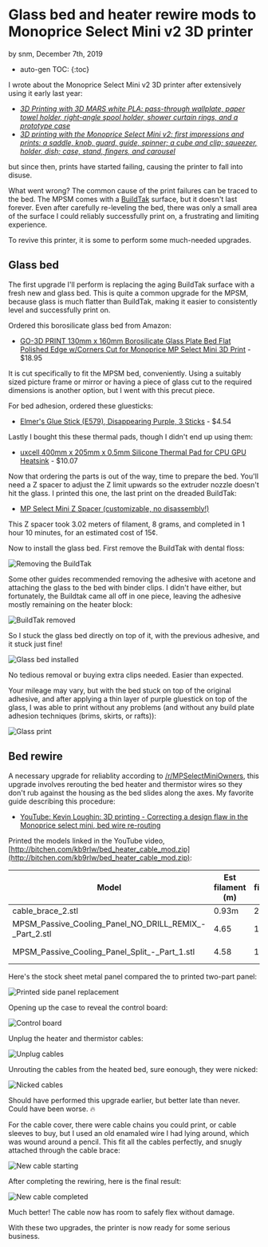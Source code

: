 # Glass bed and heater rewire mods to Monoprice Select Mini v2 3D printer

by snm, December 7th, 2019

* auto-gen TOC:
{:toc}

I wrote about the Monoprice Select Mini v2 3D printer after extensively using it early last year:

* *[3D Printing with 3D MARS white PLA: pass-through wallplate, paper towel holder, right-angle spool holder, shower curtain rings, and a prototype case](https://satoshinm.github.io/blog/180208_3dprint2_3d_printing_with_3d_mars_white_pla_pass_through_wallplate_paper_towel_holder_right_angle_spool_holder_shower_curtain_rings_and_a_prototype_case.html)*
* *[3D printing with the Monoprice Select Mini v2: first impressions and prints: a saddle, knob, guard, guide, spinner; a cube and clip; squeezer, holder, dish; case, stand, fingers, and carousel](https://satoshinm.github.io/blog/180122_3dprint1_3d_printing_with_the_monoprice_select_mini_v2_first_impressions_and_prints_a_saddle_knob_guard_guide_spinner_a_cube_and_clip_squeezer_holder_dish_case_stand_fingers_and_carousel.html)*

but since then, prints have started failing, causing the printer to fall into disuse.

What went wrong? The common cause of the print failures can be traced to the bed.
The MPSM comes with a [BuildTak](https://www.buildtak.com) surface, but it doesn't last forever.
Even after carefully re-leveling the bed, there was only a small area of the surface I could
reliably successfully print on, a frustrating and limiting experience.

To revive this printer, it is some to perform some much-needed upgrades.

## Glass bed

The first upgrade I'll perform is replacing the aging BuildTak surface with a fresh new and
glass bed. This is quite a common upgrade for the MPSM, because glass is much flatter than
BuildTak, making it easier to consistently level and successfully print on.

Ordered this borosilicate glass bed from Amazon:

* [GO-3D PRINT 130mm x 160mm Borosilicate Glass Plate Bed Flat Polished Edge w/Corners Cut for Monoprice MP Select Mini 3D Print](https://www.amazon.com/gp/product/B075XJ5ZP1) - $18.95

It is cut specifically to fit the MPSM bed, conveniently. Using a suitably sized picture frame or mirror or having a piece of
glass cut to the required dimensions is another option, but I went with this precut piece.

For bed adhesion, ordered these gluesticks:

* [Elmer's Glue Stick (E579), Disappearing Purple, 3 Sticks](https://www.amazon.com/gp/product/B00MZ5Q5QG) - $4.54

Lastly I bought this these thermal pads, though I didn't end up using them:

* [uxcell 400mm x 205mm x 0.5mm Silicone Thermal Pad for CPU GPU Heatsink](https://www.amazon.com/gp/product/B007PPEW52) - $10.07

Now that ordering the parts is out of the way, time to prepare the bed. You'll need a Z spacer to
adjust the Z limit upwards so the extruder nozzle doesn't hit the glass. I printed this one,
the last print on the dreaded BuildTak:

* [MP Select Mini Z Spacer (customizable, no disassembly!)](https://www.thingiverse.com/thing:1808029)

This Z spacer took 3.02 meters of filament, 8 grams, and completed in 1 hour 10 minutes, for an estimated cost of 15¢.

Now to install the glass bed. First remove the BuildTak with dental floss:

![Removing the BuildTak](https://user-images.githubusercontent.com/26856618/71549013-6abc6000-29ae-11ea-9673-e126cd58855f.png)

Some other guides recommended removing the adhesive with acetone and attaching the glass
to the bed with binder clips. I didn't have either, but fortunately, the Buildtak came all
off in one piece, leaving the adhesive mostly remaining on the heater block:

![BuildTak removed](https://user-images.githubusercontent.com/26856618/71549028-86276b00-29ae-11ea-9fc2-e3cc6e27692b.png)

So I stuck the glass bed directly on top of it, with the previous adhesive, and it stuck just fine! 

![Glass bed installed](https://user-images.githubusercontent.com/26856618/71549034-a5be9380-29ae-11ea-9c28-dd148349342c.png)

No tedious removal or buying extra clips needed. Easier than expected.

Your mileage may vary, but with the bed stuck on top of the original adhesive, and
after applying a thin layer of purple gluestick on top of the glass, I was able to print without any problems
(and without any build plate adhesion techniques (brims, skirts, or rafts)):

![Glass print](https://user-images.githubusercontent.com/26856618/71549039-ba029080-29ae-11ea-844f-aacf26661a9a.png)

## Bed rewire
A necessary upgrade for reliablity according to
[/r/MPSelectMiniOwners](https://www.reddit.com/r/MPSelectMiniOwners/), this upgrade
involves rerouting the bed heater and thermistor wires so they don't rub against
the housing as the bed slides along the axes. My favorite guide describing this procedure:

* [YouTube: Kevin Loughin: 3D printing - Correcting a design flaw in the Monoprice select mini, bed wire re-routing](https://www.youtube.com/watch?v=Q7CcCGBJLgc)

Printed the models linked in the YouTube video, [http://bitchen.com/kb9rlw/bed_heater_cable_mod.zip](http://bitchen.com/kb9rlw/bed_heater_cable_mod.zip):

| Model | Est filament (m) | Est filament (g) | Actual time (hh:mm) | Estimated cost |
| ----- | ---------------- | ---------------- | ------------------- | ------------- |
| cable_brace_2.stl | 0.93m | 2 | 31min | 3¢ |
| MPSM_Passive_Cooling_Panel_NO_DRILL_REMIX_-_Part_2.stl | 4.65 | 13 | 2h 32min | 21¢ |
| MPSM_Passive_Cooling_Panel_Split_-_Part_1.stl | 4.58 | 13 | 2h 56min | 21¢ |

Here's the stock sheet metal panel compared the to printed two-part panel:

![Printed side panel replacement](https://user-images.githubusercontent.com/26856618/71549143-6f821380-29b0-11ea-97b0-d1f295d536cc.png)

Opening up the case to reveal the control board:

![Control board](https://user-images.githubusercontent.com/26856618/71549161-b243eb80-29b0-11ea-967d-fe58dd56b59b.png)

Unplug the heater and thermistor cables:

![Unplug cables](https://user-images.githubusercontent.com/26856618/71549166-c4be2500-29b0-11ea-96c9-e6fa1f99e94b.png)

Unrouting the cables from the heated bed, sure eonough, they were nicked:

![Nicked cables](https://user-images.githubusercontent.com/26856618/71549174-dc95a900-29b0-11ea-8319-7df2c52cff90.png)

Should have performed this upgrade earlier, but better late than never. Could have been worse. 🔥

For the cable cover, there were cable chains you could print, or cable sleeves to buy, but
I used an old enamaled wire I had lying around, which was wound around a pencil. This fit all
the cables perfectly, and snugly attached through the cable brace:

![New cable starting](https://user-images.githubusercontent.com/26856618/71549188-24b4cb80-29b1-11ea-8060-28f4465ec829.png)

After completing the rewiring, here is the final result:

![New cable completed](https://user-images.githubusercontent.com/26856618/71549197-431ac700-29b1-11ea-8cd7-9564f09d9ded.png)

Much better! The cable now has room to safely flex without damage.

With these two upgrades, the printer is now ready for some serious business.
